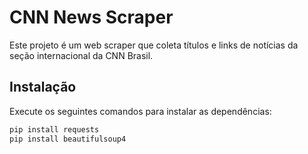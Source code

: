 # CNN News Scraper

Este projeto é um web scraper que coleta títulos e links de notícias da seção internacional da CNN Brasil.

## Instalação

Execute os seguintes comandos para instalar as dependências:

```bash
pip install requests
pip install beautifulsoup4